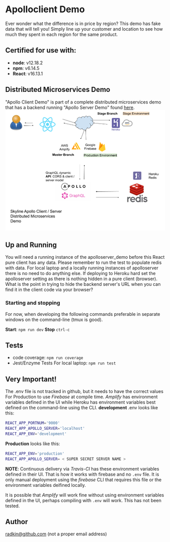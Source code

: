 # Apolloclient Demo
Ever wonder what the difference is in price by region? This demo has fake data that will tell you! Simply line up your customer and location to see how much they spent in each region for the same product.

## Certified for use with:
* **node**: v12.18.2
* **npm**: v6.14.5
* **React**: v16.13.1

## Distributed Microservices Demo
"Apollo Client Demo" is part of a complete distributed microservices demo that has a backend running "Apollo Server Demo" found [here](https://github.com/radkin/apolloserver_demo).
![root directory](src/assets/images/Apollo_client_server.png)

## Up and Running
You will need a running instance of the apolloserver_demo before this React pure client has any data. Please remember to run the test to populate redis with data. For local laptop and a locally running instances of apolloserver there is no need to do anything else. If deploying to Heroku hard set the apolloserver setting as there is nothing hidden in a pure client (browser). What is the point in trying to hide the backend server's URL when you can find it in the client code via your browser?

### Starting and stopping
For now, when developing the following commands preferable in separate windows
on the command-line (tmux is good).

**Start**: `npm run dev`
**Stop** `ctrl-c`

## Tests
* code coverage: `npm run coverage`
* Jest/Enzyme Tests
For local laptop: `npm run test`

## Very Important!
The .env file is not tracked in github, but it needs to have the correct values
For Production to use _Firebase_ at compile time. _Amplify_ has environment variables defined in the UI while Heroku has environment variables best defined on the command-line using the CLI. **development** .env looks like this:
```bash
REACT_APP_PORTNUM='9000'
REACT_APP_APOLLO_SERVER='localhost'
REACT_APP_ENV='development'
```
**Production** looks like this:
```bash
REACT_APP_ENV='production'
REACT_APP_APOLLO_SERVER= < SUPER SECRET SERVER NAME >
```

**NOTE**: Continuous delivery via _Travis-CI_ has these environment variables defined in their UI. That is how it works with firebase and no `.env` file. It is only manual deployment using the _firebase_ CLI that requires this file or the environment variables deifined locally.

It is possible that _Amplify_ will work fine without using environment variables defined in the UI, perhaps compiling with `.env` will work. This has not been tested.

## Author
radkin@github.com (not a proper email address)
